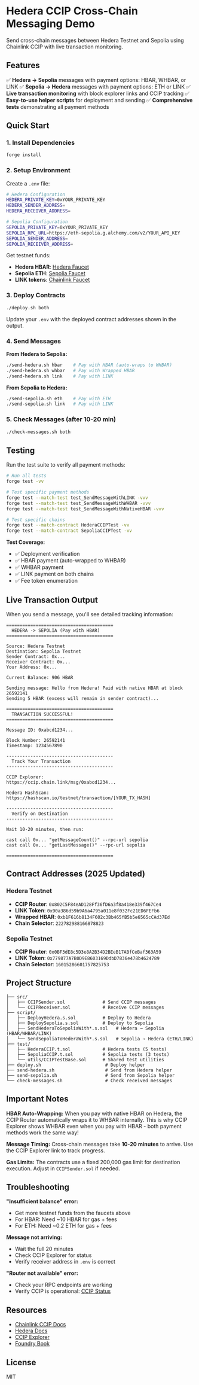 # Hedera CCIP Cross-Chain Messaging Demo

Send cross-chain messages between Hedera Testnet and Sepolia using Chainlink CCIP with live transaction monitoring.

## Features

✅ **Hedera → Sepolia** messages with payment options: HBAR, WHBAR, or LINK
✅ **Sepolia → Hedera** messages with payment options: ETH or LINK
✅ **Live transaction monitoring** with block explorer links and CCIP tracking
✅ **Easy-to-use helper scripts** for deployment and sending
✅ **Comprehensive tests** demonstrating all payment methods

## Quick Start

### 1. Install Dependencies

```bash
forge install
```

### 2. Setup Environment

Create a `.env` file:

```bash
# Hedera Configuration
HEDERA_PRIVATE_KEY=0xYOUR_PRIVATE_KEY
HEDERA_SENDER_ADDRESS=
HEDERA_RECEIVER_ADDRESS=

# Sepolia Configuration
SEPOLIA_PRIVATE_KEY=0xYOUR_PRIVATE_KEY
SEPOLIA_RPC_URL=https://eth-sepolia.g.alchemy.com/v2/YOUR_API_KEY
SEPOLIA_SENDER_ADDRESS=
SEPOLIA_RECEIVER_ADDRESS=
```

Get testnet funds:
- **Hedera HBAR**: [Hedera Faucet](https://portal.hedera.com/faucet)
- **Sepolia ETH**: [Sepolia Faucet](https://sepoliafaucet.com/)
- **LINK tokens**: [Chainlink Faucet](https://faucets.chain.link/sepolia)

### 3. Deploy Contracts

```bash
./deploy.sh both
```

Update your `.env` with the deployed contract addresses shown in the output.

### 4. Send Messages

**From Hedera to Sepolia:**
```bash
./send-hedera.sh hbar    # Pay with HBAR (auto-wraps to WHBAR)
./send-hedera.sh whbar   # Pay with Wrapped HBAR
./send-hedera.sh link    # Pay with LINK
```

**From Sepolia to Hedera:**
```bash
./send-sepolia.sh eth    # Pay with ETH
./send-sepolia.sh link   # Pay with LINK
```

### 5. Check Messages (after 10-20 min)

```bash
./check-messages.sh both
```

## Testing

Run the test suite to verify all payment methods:

```bash
# Run all tests
forge test -vv

# Test specific payment methods
forge test --match-test test_SendMessageWithLINK -vvv
forge test --match-test test_SendMessageWithWHBAR -vvv
forge test --match-test test_SendMessageWithNativeHBAR -vvv

# Test specific chains
forge test --match-contract HederaCCIPTest -vv
forge test --match-contract SepoliaCCIPTest -vv
```

**Test Coverage:**
- ✅ Deployment verification
- ✅ HBAR payment (auto-wrapped to WHBAR)
- ✅ WHBAR payment
- ✅ LINK payment on both chains
- ✅ Fee token enumeration

## Live Transaction Output

When you send a message, you'll see detailed tracking information:

```
========================================
  HEDERA -> SEPOLIA (Pay with HBAR)
========================================

Source: Hedera Testnet
Destination: Sepolia Testnet
Sender Contract: 0x...
Receiver Contract: 0x...
Your Address: 0x...

Current Balance: 906 HBAR

Sending message: Hello from Hedera! Paid with native HBAR at block 26592141
Sending 5 HBAR (excess will remain in sender contract)...

========================================
  TRANSACTION SUCCESSFUL!
========================================

Message ID: 0xabcd1234...

Block Number: 26592141
Timestamp: 1234567890

----------------------------------------
  Track Your Transaction
----------------------------------------

CCIP Explorer:
https://ccip.chain.link/msg/0xabcd1234...

Hedera HashScan:
https://hashscan.io/testnet/transaction/[YOUR_TX_HASH]

----------------------------------------
  Verify on Destination
----------------------------------------

Wait 10-20 minutes, then run:

cast call 0x... "getMessageCount()" --rpc-url sepolia
cast call 0x... "getLastMessage()" --rpc-url sepolia

========================================
```

## Contract Addresses (2025 Updated)

### Hedera Testnet
- **CCIP Router**: `0x802C5F84eAD128Ff36fD6a3f8a418e339f467Ce4`
- **LINK Token**: `0x90a386d59b9A6a4795a011e8f032Fc21ED6FEFb6`
- **Wrapped HBAR**: `0xb1F616b8134F602c3Bb465fB5b5e6565cCAd37Ed`
- **Chain Selector**: `222782988166878823`

### Sepolia Testnet
- **CCIP Router**: `0x0BF3dE8c5D3e8A2B34D2BEeB17ABfCeBaf363A59`
- **LINK Token**: `0x779877A7B0D9E8603169DdbD7836e478b4624789`
- **Chain Selector**: `16015286601757825753`

## Project Structure

```
├── src/
│   ├── CCIPSender.sol              # Send CCIP messages
│   └── CCIPReceiver.sol            # Receive CCIP messages
├── script/
│   ├── DeployHedera.s.sol          # Deploy to Hedera
│   ├── DeploySepolia.s.sol         # Deploy to Sepolia
│   ├── SendHederaToSepoliaWith*.s.sol   # Hedera → Sepolia (HBAR/WHBAR/LINK)
│   └── SendSepoliaToHederaWith*.s.sol   # Sepolia → Hedera (ETH/LINK)
├── test/
│   ├── HederaCCIP.t.sol            # Hedera tests (5 tests)
│   ├── SepoliaCCIP.t.sol           # Sepolia tests (3 tests)
│   └── utils/CCIPTestBase.sol      # Shared test utilities
├── deploy.sh                        # Deploy helper
├── send-hedera.sh                   # Send from Hedera helper
├── send-sepolia.sh                  # Send from Sepolia helper
└── check-messages.sh                # Check received messages
```

## Important Notes

**HBAR Auto-Wrapping:**
When you pay with native HBAR on Hedera, the CCIP Router automatically wraps it to WHBAR internally. This is why CCIP Explorer shows WHBAR even when you pay with HBAR - both payment methods work the same way!

**Message Timing:**
Cross-chain messages take **10-20 minutes** to arrive. Use the CCIP Explorer link to track progress.

**Gas Limits:**
The contracts use a fixed 200,000 gas limit for destination execution. Adjust in `CCIPSender.sol` if needed.

## Troubleshooting

**"Insufficient balance" error:**
- Get more testnet funds from the faucets above
- For HBAR: Need ~10 HBAR for gas + fees
- For ETH: Need ~0.2 ETH for gas + fees

**Message not arriving:**
- Wait the full 20 minutes
- Check CCIP Explorer for status
- Verify receiver address in `.env` is correct

**"Router not available" error:**
- Check your RPC endpoints are working
- Verify CCIP is operational: [CCIP Status](https://docs.chain.link/ccip/supported-networks)

## Resources

- [Chainlink CCIP Docs](https://docs.chain.link/ccip)
- [Hedera Docs](https://docs.hedera.com/)
- [CCIP Explorer](https://ccip.chain.link/)
- [Foundry Book](https://book.getfoundry.sh/)

## License

MIT

